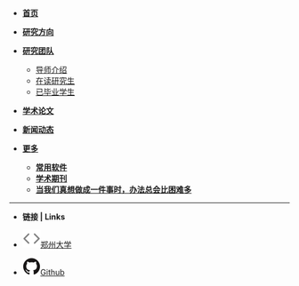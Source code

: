 - [**首页**](readme.md)

- [**研究方向**](docs\research.md)
  
- [**研究团队**](docs/研究团队.md)
  
  - [导师介绍](docs/teacher.md)
  - [在读研究生](docs/undergraduate.md)
  - [已毕业学生](docs/graduate.md)
  
- [**学术论文**](docs/学术论文.md)

- [**新闻动态**](docs/news.md)

- [**更多**](docs/more.md)

  - [**常用软件**](docs/soft.md)
  - [**学术期刊**](docs/journal.md)
  - [**当我们真想做成一件事时，办法总会比困难多**](docs/jiangchen.md)

- ------

- **链接 | Links**

- [![Code](image/code.svg)郑州大学](http://www.zzu.edu.cn)

- [![Github](image/github.svg)Github](https://github.com/chendi20082009/docsify)

